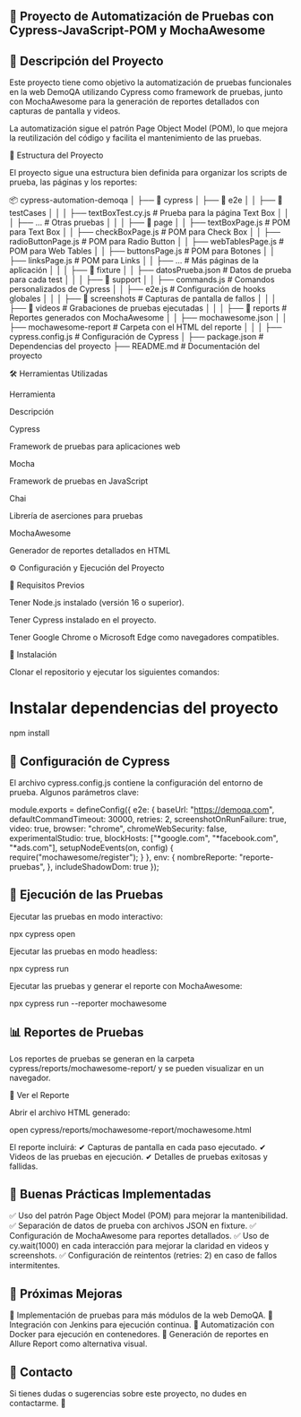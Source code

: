 ## 🚀 Proyecto de Automatización de Pruebas con Cypress-JavaScript-POM y MochaAwesome

## 📌 Descripción del Proyecto

Este proyecto tiene como objetivo la automatización de pruebas funcionales en la web DemoQA utilizando Cypress como framework de pruebas, junto con MochaAwesome para la generación de reportes detallados con capturas de pantalla y videos.

La automatización sigue el patrón Page Object Model (POM), lo que mejora la reutilización del código y facilita el mantenimiento de las pruebas.

📂 Estructura del Proyecto

El proyecto sigue una estructura bien definida para organizar los scripts de prueba, las páginas y los reportes:

📦 cypress-automation-demoqa
│
├── 📁 cypress
│   ├── 📁 e2e
│   │   ├── 📁 testCases
│   │   │   ├── textBoxTest.cy.js  # Prueba para la página Text Box
│   │   │   ├── ... # Otras pruebas
│   │
│   ├── 📁 page
│   │   ├── textBoxPage.js  # POM para Text Box
│   │   ├── checkBoxPage.js  # POM para Check Box
│   │   ├── radioButtonPage.js  # POM para Radio Button
│   │   ├── webTablesPage.js  # POM para Web Tables
│   │   ├── buttonsPage.js  # POM para Botones
│   │   ├── linksPage.js  # POM para Links
│   │   ├── ... # Más páginas de la aplicación
│   │
│   ├── 📁 fixture
│   │   ├── datosPrueba.json  # Datos de prueba para cada test
│   │
│   ├── 📁 support
│   │   ├── commands.js  # Comandos personalizados de Cypress
│   │   ├── e2e.js  # Configuración de hooks globales
│   │
│   ├── 📁 screenshots  # Capturas de pantalla de fallos
│   │
│   ├── 📁 videos  # Grabaciones de pruebas ejecutadas
│   │
│   ├── 📁 reports  # Reportes generados con MochaAwesome
│   │   ├── mochawesome.json
│   │   ├── mochawesome-report  # Carpeta con el HTML del reporte
│   │
│   ├── cypress.config.js  # Configuración de Cypress
│
├── package.json  # Dependencias del proyecto
├── README.md  # Documentación del proyecto

🛠️ Herramientas Utilizadas

Herramienta

Descripción

Cypress

Framework de pruebas para aplicaciones web

Mocha

Framework de pruebas en JavaScript

Chai

Librería de aserciones para pruebas

MochaAwesome

Generador de reportes detallados en HTML

⚙️ Configuración y Ejecución del Proyecto

📌 Requisitos Previos

Tener Node.js instalado (versión 16 o superior).

Tener Cypress instalado en el proyecto.

Tener Google Chrome o Microsoft Edge como navegadores compatibles.

📌 Instalación

Clonar el repositorio y ejecutar los siguientes comandos:

# Instalar dependencias del proyecto
npm install

## 📌 Configuración de Cypress

El archivo cypress.config.js contiene la configuración del entorno de prueba. Algunos parámetros clave:

module.exports = defineConfig({
  e2e: {
    baseUrl: "https://demoqa.com",
    defaultCommandTimeout: 30000,
    retries: 2,
    screenshotOnRunFailure: true,
    video: true,
    browser: "chrome",
    chromeWebSecurity: false,
    experimentalStudio: true,
    blockHosts: ["*google.com", "*facebook.com", "*ads.com"],
    setupNodeEvents(on, config) {
      require("mochawesome/register");
    }
  },
  env: {
    nombreReporte: "reporte-pruebas",
  },
  includeShadowDom: true
});

## 📌 Ejecución de las Pruebas

Ejecutar las pruebas en modo interactivo:

npx cypress open

Ejecutar las pruebas en modo headless:

npx cypress run

Ejecutar las pruebas y generar el reporte con MochaAwesome:

npx cypress run --reporter mochawesome


## 📊 Reportes de Pruebas

Los reportes de pruebas se generan en la carpeta cypress/reports/mochawesome-report/ y se pueden visualizar en un navegador.

📌 Ver el Reporte

Abrir el archivo HTML generado:

open cypress/reports/mochawesome-report/mochawesome.html

El reporte incluirá:
✔ Capturas de pantalla en cada paso ejecutado.
✔ Videos de las pruebas en ejecución.
✔ Detalles de pruebas exitosas y fallidas.

## 📌 Buenas Prácticas Implementadas

✅ Uso del patrón Page Object Model (POM) para mejorar la mantenibilidad.
✅ Separación de datos de prueba con archivos JSON en fixture.
✅ Configuración de MochaAwesome para reportes detallados.
✅ Uso de cy.wait(1000) en cada interacción para mejorar la claridad en videos y screenshots.
✅ Configuración de reintentos (retries: 2) en caso de fallos intermitentes.

## 📌 Próximas Mejoras

🔹 Implementación de pruebas para más módulos de la web DemoQA.
🔹 Integración con Jenkins para ejecución continua.
🔹 Automatización con Docker para ejecución en contenedores.
🔹 Generación de reportes en Allure Report como alternativa visual.

## 📩 Contacto

Si tienes dudas o sugerencias sobre este proyecto, no dudes en contactarme. 🚀